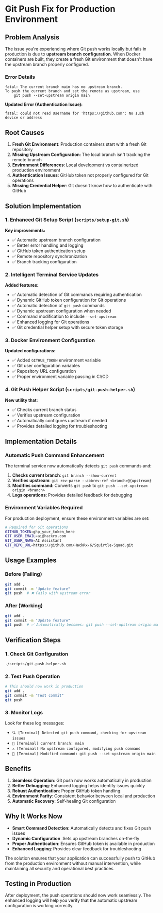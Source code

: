 # Git Push Fix for Production Environment

## Problem Analysis

The issue you're experiencing where Git push works locally but fails in production is due to **upstream branch configuration**. When Docker containers are built, they create a fresh Git environment that doesn't have the upstream branch properly configured.

### Error Details

```
fatal: The current branch main has no upstream branch.
To push the current branch and set the remote as upstream, use
    git push --set-upstream origin main
```

**Updated Error (Authentication Issue):**

```
fatal: could not read Username for 'https://github.com': No such device or address
```

## Root Causes

1. **Fresh Git Environment**: Production containers start with a fresh Git repository
2. **Missing Upstream Configuration**: The local branch isn't tracking the remote branch
3. **Environment Differences**: Local development vs containerized production environment
4. **Authentication Issues**: GitHub token not properly configured for Git operations
5. **Missing Credential Helper**: Git doesn't know how to authenticate with GitHub

## Solution Implementation

### 1. Enhanced Git Setup Script (`scripts/setup-git.sh`)

**Key improvements:**

- ✅ Automatic upstream branch configuration
- ✅ Better error handling and logging
- ✅ GitHub token authentication setup
- ✅ Remote repository synchronization
- ✅ Branch tracking configuration

### 2. Intelligent Terminal Service Updates

**Added features:**

- ✅ Automatic detection of Git commands requiring authentication
- ✅ Dynamic GitHub token configuration for Git operations
- ✅ Automatic detection of `git push` commands
- ✅ Dynamic upstream configuration when needed
- ✅ Command modification to include `--set-upstream`
- ✅ Enhanced logging for Git operations
- ✅ Git credential helper setup with secure token storage

### 3. Docker Environment Configuration

**Updated configurations:**

- ✅ Added `GITHUB_TOKEN` environment variable
- ✅ Git user configuration variables
- ✅ Repository URL configuration
- ✅ Proper environment variable passing in CI/CD

### 4. Git Push Helper Script (`scripts/git-push-helper.sh`)

**New utility that:**

- ✅ Checks current branch status
- ✅ Verifies upstream configuration
- ✅ Automatically configures upstream if needed
- ✅ Provides detailed logging for troubleshooting

## Implementation Details

### Automatic Push Command Enhancement

The terminal service now automatically detects `git push` commands and:

1. **Checks current branch**: `git branch --show-current`
2. **Verifies upstream**: `git rev-parse --abbrev-ref <branch>@{upstream}`
3. **Modifies command**: Converts `git push` to `git push --set-upstream origin <branch>`
4. **Logs operations**: Provides detailed feedback for debugging

### Environment Variables Required

For production deployment, ensure these environment variables are set:

```bash
# Required for Git operations
GITHUB_TOKEN=ghp_your_token_here
GIT_USER_EMAIL=ai@hackrx.com
GIT_USER_NAME=AI Assistant
GIT_REPO_URL=https://github.com/HackRx-6/Squirtle-Squad.git
```

## Usage Examples

### Before (Failing)

```bash
git add .
git commit -m "Update feature"
git push  # ❌ Fails with upstream error
```

### After (Working)

```bash
git add .
git commit -m "Update feature"
git push  # ✅ Automatically becomes: git push --set-upstream origin main
```

## Verification Steps

### 1. Check Git Configuration

```bash
./scripts/git-push-helper.sh
```

### 2. Test Push Operation

```bash
# This should now work in production
git add .
git commit -m "Test commit"
git push
```

### 3. Monitor Logs

Look for these log messages:

- `🔍 [Terminal] Detected git push command, checking for upstream issues`
- `🌿 [Terminal] Current branch: main`
- `⚠️ [Terminal] No upstream configured, modifying push command`
- `🔧 [Terminal] Modified command: git push --set-upstream origin main`

## Benefits

1. **Seamless Operation**: Git push now works automatically in production
2. **Better Debugging**: Enhanced logging helps identify issues quickly
3. **Robust Authentication**: Proper GitHub token handling
4. **Environment Parity**: Consistent behavior between local and production
5. **Automatic Recovery**: Self-healing Git configuration

## Why It Works Now

- **Smart Command Detection**: Automatically detects and fixes Git push issues
- **Dynamic Configuration**: Sets up upstream branches on-the-fly
- **Proper Authentication**: Ensures GitHub token is available in production
- **Enhanced Logging**: Provides clear feedback for troubleshooting

The solution ensures that your application can successfully push to GitHub from the production environment without manual intervention, while maintaining all security and operational best practices.

## Testing in Production

After deployment, the push operations should now work seamlessly. The enhanced logging will help you verify that the automatic upstream configuration is working correctly.
